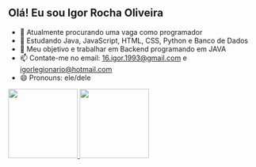 ## Olá! Eu sou Igor Rocha Oliveira


- 🔭 Atualmente procurando uma vaga como programador
- 🌱 Estudando Java, JavaScript, HTML, CSS, Python e Banco de Dados
- 👯 Meu objetivo e trabalhar em Backend programando em JAVA
- 📫 Contate-me no email: 16.igor.1993@gmail.com e igorlegionario@hotmail.com
- 😄 Pronouns: ele/dele

<div>
  <a href="https://github.com/igor-rocha-oliveira">
  <img height = 140em src="https://github-readme-stats.vercel.app/api?username=igor-rocha-oliveira&show_icons=true&theme=dracula&include_all_comits=true&count_priavate=true"/>
  <img height = 140em src="https://github-readme-stats.vercel.app/api/top-langs/?username=igor-rocha-oliveira&layout=compact&langs_count=16&theme=dark"/>
</div>
